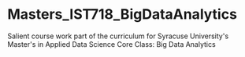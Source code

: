 # Masters_IST718_BigDataAnalytics
Salient course work part of the curriculum for Syracuse University's Master's in Applied Data Science Core Class: Big Data Analytics
